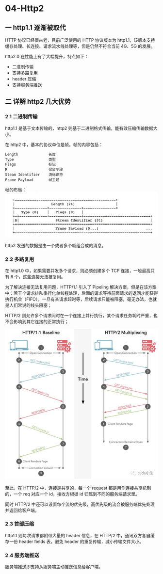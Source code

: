 # 04-Http2

## 一 http1.1 逐渐被取代

HTTP 协议已经很古老，目前广泛使用的 HTTP 协议版本为 http1.1，该版本支持缓存处理、长连接、请求流水线处理等，但是仍然不符合当前 4G、5G 的发展。

http2.0 在性能上有了大幅提升，特点如下：

- 二进制传输
- 支持多路复用
- header 压缩
- 支持服务端推送

## 二 详解 http2 几大优势

### 2.1 二进制传输

http1.1 是基于文本传输的，http2 则基于二进制格式传输，能有效压缩传输数据大小。

在 http2 中，基本的协议单位是帧。帧的内容包括：

```txt
Length              长度
Type                类型
Flags               标记
R                   保留字段
Steam Identifier    流标识符
Frame Payload       帧主题
```

帧的布局：
![帧的布局](../images/net/http2-01.png)

http2 发送的数据是由一个或者多个帧组合成的消息。

### 2.2 多路复用

在 http1.0 中，如果需要并发多个请求，则必须创建多个 TCP 连接，一般最高只有 6 个，这些连接无法被复用。

为了解决连接无法复用问题，HTTP/1.1 引入了 Pipeling 解决方案，但是在该方案中：若干个请求排队串行化单线程处理，后面的请求等待前面请求的返回才能获得执行机会（FIFO），一旦有某请求超时等，后续请求只能被阻塞，毫无办法，也就是人们常说的线头阻塞；

HTTP/2 则允许多个请求同时在一个连接上并行执行，某个请求任务耗时严重，也不会影响到其它连接的正常执行；

![http1与http2对比](../images/net/net-07.jpeg)

至此，在 HTTP/2 中，连接是共享的，每一个 request 都是用作连接共享机制的，一个 req 对应一个 id，接收方根据 id 归属到不同的服务端请求里。

同时 HTTP/2 中还可以设置每个流的优先级，高优先级的流会被服务端优先处理并返回给客户端。

### 2.3 首部压缩

http1.1 则每次请求都附带大量的 header 信息，在 HTTP/2 中，通讯双方各自缓存一份 header fields 表，避免 header 的重复传输，减小传输文件大小。

### 2.4 服务端推送

服务端推送即支持从服务端主动推送信息给客户端。
